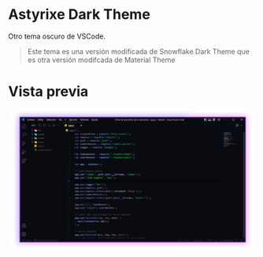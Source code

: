 # Astyrixe Dark Theme

Otro tema oscuro de VSCode.

> Este tema es una versión modificada de Snowflake Dark Theme que es otra versión modifcada de Material Theme
# Vista previa

<p align="center">
  <img alt="preview" src="https://raw.githubusercontent.com/Stimxey/Astyrixe-theme-vscode/main/images/preview.png" />
</p>